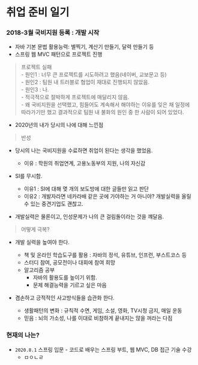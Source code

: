   
  
# 취업 준비 일기  
  
### 2018-3월 국비지원 등록 : 개발 시작  
  
*  자바 기본 문법 활용능력: 별찍기, 계산기 만들기, 달력 만들기 등  
*  스프링 웹 MVC 패턴으로 프로젝트 진행  
  > 프로젝트 실패  
    - 원인1 : 너무 큰 프로젝트를 시도하려고 했음(네이버, 교보문고 등)  
    - 원인2 : 팀원 내 트러블로 협업이 재대로 진행되지 않았음.  
    - 원인3 : 나.  
      - 적극적으로 절박하게 프로젝트에 매달리지 않음.  
      - 왜 국비지원을 선택했고, 힘들어도 계속해서 해야하는 이유를 잊은 채 일정에 따라가기만 했고 결과적으로 팀원 내 불화의 원인 중 한 사람이 되어 있었다.  

* 2020년의 내가 당시의 나에 대해 느낀점  

> 반성  
  - 당시의 나는 국비지원을 수료하면 취업이 된다는 생각을 했었음.   
    - 이유 : 학원의 취업연계, 고용노동부의 지원, 나의 자신감  
  
  - SI를 무시함.  
    - 이유1 : SI에 대해 몆 개의 보도방에 대한 글들만 읽고 판단  
    - 이유2 : 개발자라면 네카라배 같은 곳에 가야하는 거 아니야? 개발실력을 올릴 수 있는 중견기업도 괜찮고.  
  
  - 개발실력은 물론이고, 인성문제가 나의 큰 걸림돌이라는 것을 꺠달음.  
  
> 어떻게 극복?  
  - 개발 실력을 높여야 한다.  
    - 책 및 온라인 학습도구를 활용 : 자바의 정석, 유튜브, 인프런, 부스트코스 등  
    - 스터디 참여, 공모전이나 대회에 참여 희망  
    - 알고리즘 공부  
      - 자바의 활용도를 높이기 위함.  
      - 문제 해결능력을 기르고 싶은 마음  
   
  - 겸손하고 긍적적인 사고방식들을 습관화 한다.  
    - 생활패턴의 변화 : 규칙적 수면, 게임, 소설, 영화, TV시청 금지, 매일 운동  
    - 믿음 : 뇌의 가소성, 나를 이대로 비참하게 끝내지는 않을 꺼라는 다짐  
      
### 현재의 나는?  
  - `2020.8.1` 스프링 입문 - 코드로 배우는 스프링 부트, 웹 MVC, DB 접근 기술 수강  
    - ㅁㅇㄴㄹ
